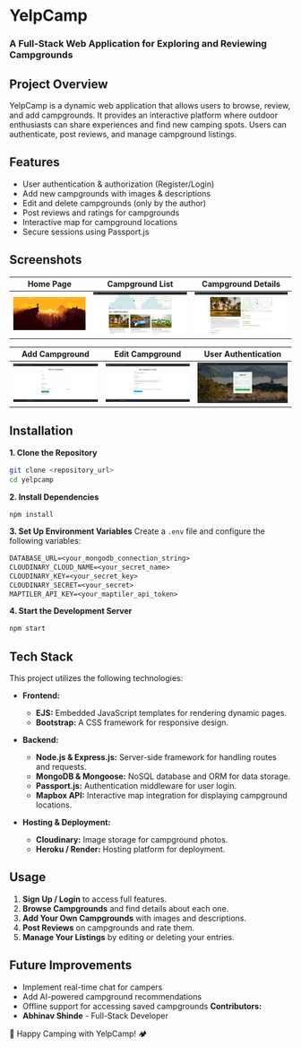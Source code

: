# YelpCamp

### A Full-Stack Web Application for Exploring and Reviewing Campgrounds

## Project Overview
YelpCamp is a dynamic web application that allows users to browse, review, and add campgrounds. It provides an interactive platform where outdoor enthusiasts can share experiences and find new camping spots. Users can authenticate, post reviews, and manage campground listings.

## Features
- User authentication & authorization (Register/Login)
- Add new campgrounds with images & descriptions
- Edit and delete campgrounds (only by the author)
- Post reviews and ratings for campgrounds
- Interactive map for campground locations
- Secure sessions using Passport.js

## Screenshots


| Home Page | Campground List | Campground Details |
|---|---|---|
| <img src="public/screenshot1.png" alt="Home Page" width="400"> | <img src="public/screenshot2.png" alt="Campground List" width="400"> | <img src="public/screenshot3.png" alt="Campground Details" width="400"> |

| Add Campground | Edit Campground | User Authentication |
|---|---|---|
| <img src="public/screenshot4.png" alt="Add Campground" width="400"> | <img src="public/screenshot5.png" alt="Edit Campground" width="400"> | <img src="public/screenshot6.png" alt="User Authentication" width="400"> |

## Installation

**1. Clone the Repository**

```bash
git clone <repository_url>
cd yelpcamp
```

**2. Install Dependencies**

```bash
npm install
```

**3. Set Up Environment Variables**
Create a `.env` file and configure the following variables:

```env
DATABASE_URL=<your_mongodb_connection_string>
CLOUDINARY_CLOUD_NAME=<your_secret_name>
CLOUDINARY_KEY=<your_secret_key>
CLOUDINARY_SECRET=<your_secret>
MAPTILER_API_KEY=<your_maptiler_api_token>
```

**4. Start the Development Server**

```bash
npm start
```

## Tech Stack

This project utilizes the following technologies:

* **Frontend:**
    * **EJS:** Embedded JavaScript templates for rendering dynamic pages.
    * **Bootstrap:** A CSS framework for responsive design.

* **Backend:**
    * **Node.js & Express.js:** Server-side framework for handling routes and requests.
    * **MongoDB & Mongoose:** NoSQL database and ORM for data storage.
    * **Passport.js:** Authentication middleware for user login.
    * **Mapbox API:** Interactive map integration for displaying campground locations.

* **Hosting & Deployment:**
    * **Cloudinary:** Image storage for campground photos.
    * **Heroku / Render:** Hosting platform for deployment.

## Usage

1. **Sign Up / Login** to access full features.
2. **Browse Campgrounds** and find details about each one.
3. **Add Your Own Campgrounds** with images and descriptions.
4. **Post Reviews** on campgrounds and rate them.
5. **Manage Your Listings** by editing or deleting your entries.

## Future Improvements
- Implement real-time chat for campers
- Add AI-powered campground recommendations
- Offline support for accessing saved campgrounds
**Contributors:**
- **Abhinav Shinde** - Full-Stack Developer

🚀 Happy Camping with YelpCamp! 🏕️

